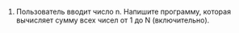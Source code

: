 1. Пользователь вводит число n. Напишите программу, которая вычисляет сумму всех чисел от 1 до N (включительно).
